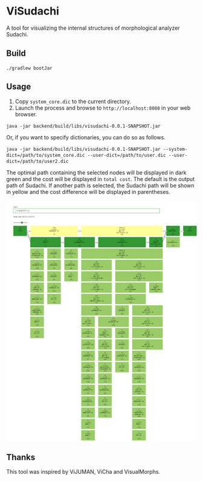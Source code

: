 # ViSudachi
A tool for visualizing the internal structures of morphological analyzer Sudachi.

## Build

```
./gradlew bootJar
```

## Usage

1. Copy `system_core.dic` to the current directory.
2. Launch the process and browse to `http://localhost:8080` in your web browser.

```
java -jar backend/build/libs/visudachi-0.0.1-SNAPSHOT.jar
```

Or, if you want to specify dictionaries, you can do so as follows.

```
java -jar backend/build/libs/visudachi-0.0.1-SNAPSHOT.jar --system-dict=/path/to/system_core.dic --user-dict=/path/to/user.dic --user-dict=/path/to/user2.dic
```

The optimal path containing the selected nodes will be displayed in dark green and the cost will be displayed in `total cost`. The default is the output path of Sudachi. If another path is selected, the Sudachi path will be shown in yellow and the cost difference will be displayed in parentheses.


![screenshot](https://github.com/WorksApplications/ViSudachi/blob/images/screenshot.png)

## Thanks

This tool was inspired by ViJUMAN, ViCha and VisualMorphs.
